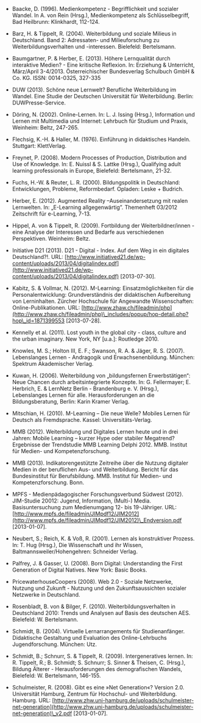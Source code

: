 <!-- filename: 99_Literatur.md -->
<!-- title: Literatur -->

- Baacke, D. (1996). Medienkompetenz - Begrifflichkeit und sozialer Wandel. In A. von Rein (Hrsg.), Medienkompetenz als Schlüsselbegriff, Bad Heilbrunn: Klinkhardt, 112-124.

- Barz, H. & Tippelt, R. (2004). Weiterbildung und soziale Milieus in Deutschland. Band 2: Adressaten- und Milieuforschung zu Weiterbildungsverhalten und -interessen. Bielefeld: Bertelsmann.

- Baumgartner, P. & Herber, E. (2013). Höhere Lernqualität durch interaktive Medien? - Eine kritische Reflexion. In: Erziehung & Unterricht, März/April 3-4/2013. Österreichischer Bundesverlag Schulbuch GmbH & Co. KG. ISSN: 0014-0325, 327-335

- DUW (2013). Schöne neue Lernwelt? Berufliche Weiterbildung im Wandel. Eine Studie der Deutschen Universität für Weiterbildung. Berlin: DUWPresse-Service.

- Döring, N. (2002). Online-Lernen. In: L. J. Issing (Hrsg.), Information und Lernen mit Multimedia und Internet: Lehrbuch für Studium und Praxis, Weinheim: Beltz, 247-265.

- Flechsig, K.-H. & Haller, M. (1976). Einführung in didaktisches Handeln. Stuttgart: KlettVerlag.

- Freynet, P. (2008). Modern Processes of Production, Distribution and Use of Knowledge. In: E. Nuissl & S. Lattke (Hrsg.), Qualifying adult learning professionals in Europe, Bielefeld: Bertelsmann, 21-32.

- Fuchs, H.-W. & Reuter, L. R. (2000). Bildungspolitik in Deutschland: Entwicklungen, Probleme, Reformbedarf. Opladen: Leske + Budrich.

- Herber, E. (2012). Augmented Reality –Auseinandersetzung mit realen Lernwelten. In: „E-Learning allgegenwärtig”. Themenheft 03/2012 Zeitschrift für e-Learning, 7-13.

- Hippel, A. von & Tippelt, R. (2009). Fortbildung der Weiterbildner/innen - eine Analyse der Interessen und Bedarfe aus verschiedenen Perspektiven. Weinheim: Beltz.

- Initiative D21 (2013). D21 - Digital - Index. Auf dem Weg in ein digitales Deutschland?!. URL: [http://www.initiatived21.de/wp-content/uploads/2013/04/digitalindex.pdf](http://www.initiatived21.de/wp-content/uploads/2013/04/digitalindex.pdf) \[2013-07-30].

- Kabitz, S. & Vollmar, N. (2012). M-Learning: Einsatzmöglichkeiten für die Personalentwicklung: Grundverständnis der didaktischen Aufbereitung von Lerninhalten. Zürcher Hochschule für Angewandte Wissenschaften: Online-Publikationen. URL: [http://www.zhaw.ch/fileadmin/php](http://www.zhaw.ch/fileadmin/php)\_includes/popup/hop-detail.php?hop\_id=1871399553 \[2013-07-28].

- Kennelly et al. (2011). Lost youth in the global city - class, culture and the urban imaginary. New York, NY \[u.a.]: Routledge 2010.

- Knowles, M. S.; Holton III, E. F.; Swanson, R. A. & Jäger, R. S. (2007). Lebenslanges Lernen - Andragogik und Erwachsenenbildung. München: Spektrum Akademischer Verlag.

- Kuwan, H. (2006). Weiterbildung von „bildungsfernen Erwerbstätigen“: Neue Chancen durch arbeitsintegrierte Konzepte. In: G. Fellermayer; E. Herbrich, E. & LernNetz Berlin - Brandenburg e. V. (Hrsg.), Lebenslanges Lernen für alle. Herausforderungen an die Bildungsberatung, Berlin: Karin Kramer Verlag.

- Mitschian, H. (2010). M-Learning – Die neue Welle? Mobiles Lernen für Deutsch als Fremdsprache. Kassel: Universitäts-Verlag.

- MMB (2012). Weiterbildung und Digitales Lernen heute und in drei Jahren: Mobile Learning – kurzer Hype oder stabiler Megatrend? Ergebnisse der Trendstudie MMB Learning Delphi 2012. MMB. Institut für Medien- und Kompetenzforschung.

- MMB (2013). Indikatorengestützte Zeitreihe über die Nutzung digitaler Medien in der beruflichen Aus- und Weiterbildung. Bericht für das Bundesinstitut für Berufsbildung. MMB. Institut für Medien- und Kompetenzforschung. Bonn.

- MPFS - Medienpädagogischer Forschungsverbund Südwest (2012). JIM-Studie 20012: Jugend, Information, (Multi-) Media. Basisuntersuchung zum Medienumgang 12- bis 19-Jähriger. URL: [http://www.mpfs.de/fileadmin/JIMpdf12/JIM2012](http://www.mpfs.de/fileadmin/JIMpdf12/JIM2012)\_Endversion.pdf \[2013-01-07].

- Neubert, S.; Reich, K. & Voß, R. (2001). Lernen als konstruktiver Prozess. In: T. Hug (Hrsg.), Die Wissenschaft und ihr Wissen, Baltmannsweiler/Hohengehren: Schneider Verlag.

- Palfrey, J. & Gasser, U. (2008). Born Digital: Understanding the First Generation of Digital Natives. New York: Basic Books.

- PricewaterhouseCoopers (2008). Web 2.0 - Soziale Netzwerke, Nutzung und Zukunft - Nutzung und den Zukunftsaussichten sozialer Netzwerke in Deutschland.

- Rosenbladt, B. von & Bilger, F. (2010). Weiterbildungsverhalten in Deutschland 2010: Trends und Analysen auf Basis des deutschen AES. Bielefeld: W. Bertelsmann.

- Schmidt, B. (2004). Virtuelle Lernarrangements für Studienanfänger. Didaktische Gestaltung und Evaluation des Online-Lehrbuchs Jugendforschung. München: Utz.

- Schmidt, B.; Schnurr, S. & Tippelt, R. (2009). Intergeneratives lernen. In: R. Tippelt, R.; B. Schmidt; S. Schnurr; S. Sinner & Theisen, C. (Hrsg.), Bildung Älterer - Herausforderungen des demografischen Wandels, Bielefeld: W. Bertelsmann, 146-155.

- Schulmeister, R. (2008). Gibt es eine »Net Generation«? Version 2.0. Universität Hamburg, Zentrum für Hochschul- und Weiterbildung. Hamburg. URL: [http://www.zhw.uni-hamburg.de/uploads/schulmeister-net-generation](http://www.zhw.uni-hamburg.de/uploads/schulmeister-net-generation)\_v2.pdf \[2013-01-07].
